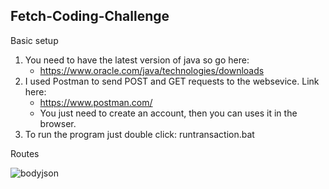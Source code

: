 ## Fetch-Coding-Challenge  
Basic setup
1) You need to have the latest version of java so go here:  
    - https://www.oracle.com/java/technologies/downloads
2) I used Postman to send POST and GET requests to the websevice. Link here: 
    - https://www.postman.com/
    - You just need to create an account, then you can uses it in the browser.
3) To run the program just double click: runtransaction.bat  

Routes


![bodyjson](https://user-images.githubusercontent.com/36714045/134413141-735d94ea-2b9e-4694-a131-636e8966a6d4.PNG)
